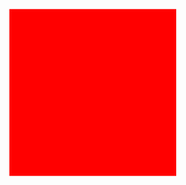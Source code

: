 <!DOCTYPE html>
<html lang="en">
<head>
    <meta charset="UTF-8">
    <meta name="viewport" content="width=device-width, initial-scale=1.0">
    <title>Document</title>
</head>
<style>
    .ok{
        background-color: red;
        width: 300px;
        height: 300px;
    }
    @media screen and (max-width: 500px) {
        .ok{
            background-color: blue;
        }
    }
    
</style>
<body>
    <div class="ok"></div>
</body>
</html>
